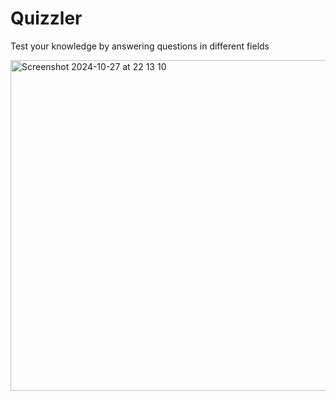 # Quizzler

Test your knowledge by answering questions in different fields

<img width="529" alt="Screenshot 2024-10-27 at 22 13 10" src="https://github.com/user-attachments/assets/136662a7-05cf-443b-be0e-0318708521ab">
